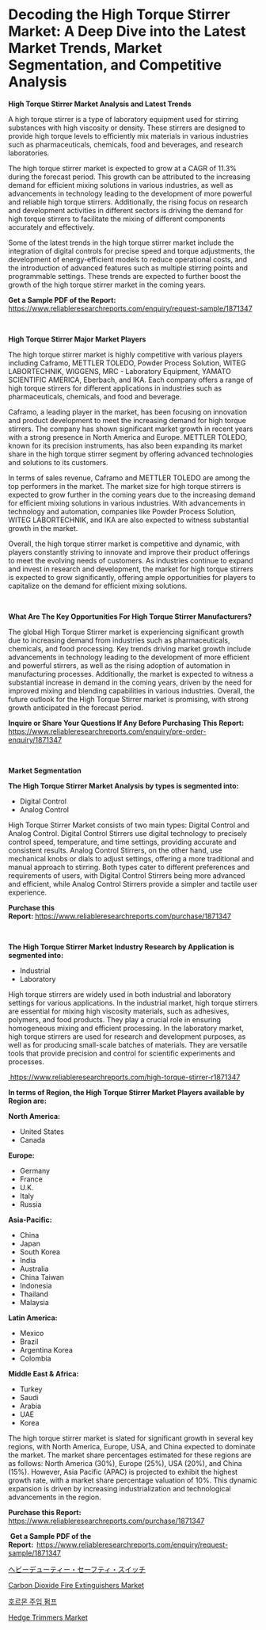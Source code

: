 <p><h1>Decoding the High Torque Stirrer Market: A Deep Dive into the Latest Market Trends, Market Segmentation, and Competitive Analysis</h1></p><p><strong>High Torque Stirrer Market Analysis and Latest Trends</strong></p>
<p><p>A high torque stirrer is a type of laboratory equipment used for stirring substances with high viscosity or density. These stirrers are designed to provide high torque levels to efficiently mix materials in various industries such as pharmaceuticals, chemicals, food and beverages, and research laboratories.</p><p>The high torque stirrer market is expected to grow at a CAGR of 11.3% during the forecast period. This growth can be attributed to the increasing demand for efficient mixing solutions in various industries, as well as advancements in technology leading to the development of more powerful and reliable high torque stirrers. Additionally, the rising focus on research and development activities in different sectors is driving the demand for high torque stirrers to facilitate the mixing of different components accurately and effectively.</p><p>Some of the latest trends in the high torque stirrer market include the integration of digital controls for precise speed and torque adjustments, the development of energy-efficient models to reduce operational costs, and the introduction of advanced features such as multiple stirring points and programmable settings. These trends are expected to further boost the growth of the high torque stirrer market in the coming years.</p></p>
<p><strong>Get a Sample PDF of the Report:&nbsp;</strong> <a href="https://www.reliableresearchreports.com/enquiry/request-sample/1871347">https://www.reliableresearchreports.com/enquiry/request-sample/1871347</a></p>
<p>&nbsp;</p>
<p><strong>High Torque Stirrer Major Market Players</strong></p>
<p><p>The high torque stirrer market is highly competitive with various players including Caframo, METTLER TOLEDO, Powder Process Solution, WITEG LABORTECHNIK, WIGGENS, MRC - Laboratory Equipment, YAMATO SCIENTIFIC AMERICA, Eberbach, and IKA. Each company offers a range of high torque stirrers for different applications in industries such as pharmaceuticals, chemicals, and food and beverage.</p><p>Caframo, a leading player in the market, has been focusing on innovation and product development to meet the increasing demand for high torque stirrers. The company has shown significant market growth in recent years with a strong presence in North America and Europe. METTLER TOLEDO, known for its precision instruments, has also been expanding its market share in the high torque stirrer segment by offering advanced technologies and solutions to its customers.</p><p>In terms of sales revenue, Caframo and METTLER TOLEDO are among the top performers in the market. The market size for high torque stirrers is expected to grow further in the coming years due to the increasing demand for efficient mixing solutions in various industries. With advancements in technology and automation, companies like Powder Process Solution, WITEG LABORTECHNIK, and IKA are also expected to witness substantial growth in the market.</p><p>Overall, the high torque stirrer market is competitive and dynamic, with players constantly striving to innovate and improve their product offerings to meet the evolving needs of customers. As industries continue to expand and invest in research and development, the market for high torque stirrers is expected to grow significantly, offering ample opportunities for players to capitalize on the demand for efficient mixing solutions.</p></p>
<p>&nbsp;</p>
<p><strong>What Are The Key Opportunities For High Torque Stirrer Manufacturers?</strong></p>
<p><p>The global High Torque Stirrer market is experiencing significant growth due to increasing demand from industries such as pharmaceuticals, chemicals, and food processing. Key trends driving market growth include advancements in technology leading to the development of more efficient and powerful stirrers, as well as the rising adoption of automation in manufacturing processes. Additionally, the market is expected to witness a substantial increase in demand in the coming years, driven by the need for improved mixing and blending capabilities in various industries. Overall, the future outlook for the High Torque Stirrer market is promising, with strong growth anticipated in the forecast period.</p></p>
<p><strong>Inquire or Share Your Questions If Any Before Purchasing This Report:</strong> <a href="https://www.reliableresearchreports.com/enquiry/pre-order-enquiry/1871347">https://www.reliableresearchreports.com/enquiry/pre-order-enquiry/1871347</a></p>
<p>&nbsp;</p>
<p><strong>Market Segmentation</strong></p>
<p><strong>The High Torque Stirrer Market Analysis by types is segmented into:</strong></p>
<p><ul><li>Digital Control</li><li>Analog Control</li></ul></p>
<p><p>High Torque Stirrer Market consists of two main types: Digital Control and Analog Control. Digital Control Stirrers use digital technology to precisely control speed, temperature, and time settings, providing accurate and consistent results. Analog Control Stirrers, on the other hand, use mechanical knobs or dials to adjust settings, offering a more traditional and manual approach to stirring. Both types cater to different preferences and requirements of users, with Digital Control Stirrers being more advanced and efficient, while Analog Control Stirrers provide a simpler and tactile user experience.</p></p>
<p><strong>Purchase this Report:&nbsp;</strong><a href="https://www.reliableresearchreports.com/purchase/1871347">https://www.reliableresearchreports.com/purchase/1871347</a></p>
<p>&nbsp;</p>
<p><strong>The High Torque Stirrer Market Industry Research by Application is segmented into:</strong></p>
<p><ul><li>Industrial</li><li>Laboratory</li></ul></p>
<p><p>High torque stirrers are widely used in both industrial and laboratory settings for various applications. In the industrial market, high torque stirrers are essential for mixing high viscosity materials, such as adhesives, polymers, and food products. They play a crucial role in ensuring homogeneous mixing and efficient processing. In the laboratory market, high torque stirrers are used for research and development purposes, as well as for producing small-scale batches of materials. They are versatile tools that provide precision and control for scientific experiments and processes.</p></p>
<p><a href="https://www.reliableresearchreports.com/high-torque-stirrer-r1871347">&nbsp;https://www.reliableresearchreports.com/high-torque-stirrer-r1871347</a></p>
<p><strong>In terms of Region, the High Torque Stirrer Market Players available by Region are:</strong></p>
<p>
    <p> <strong> North America: </strong>
        <ul>
            <li>United States</li>
            <li>Canada</li>
        </ul>
        </p> 
    <p> <strong> Europe: </strong>
        <ul>
            <li>Germany</li>
            <li>France</li>
            <li>U.K.</li>
            <li>Italy</li>
            <li>Russia</li>
        </ul>
        </p> 
    <p> <strong> Asia-Pacific: </strong>
        <ul>
            <li>China</li>
            <li>Japan</li>
            <li>South Korea</li>
            <li>India</li>
            <li>Australia</li>
            <li>China Taiwan</li>
            <li>Indonesia</li>
            <li>Thailand</li>
            <li>Malaysia</li>
        </ul>
        </p> 
    <p> <strong> Latin America: </strong>
        <ul>
            <li>Mexico</li>
            <li>Brazil</li>
            <li>Argentina Korea</li>
            <li>Colombia</li>
        </ul>
        </p> 
    <p> <strong> Middle East & Africa: </strong>
        <ul>
            <li>Turkey</li>
            <li>Saudi</li>
            <li>Arabia</li>
            <li>UAE</li>
            <li>Korea</li>
        </ul>
    </p>
    </p>
<p><p>The high torque stirrer market is slated for significant growth in several key regions, with North America, Europe, USA, and China expected to dominate the market. The market share percentages estimated for these regions are as follows: North America (30%), Europe (25%), USA (20%), and China (15%). However, Asia Pacific (APAC) is projected to exhibit the highest growth rate, with a market share percentage valuation of 10%. This dynamic expansion is driven by increasing industrialization and technological advancements in the region.</p></p>
<p><strong>Purchase this Report: </strong><a href="https://www.reliableresearchreports.com/purchase/1871347">https://www.reliableresearchreports.com/purchase/1871347</a></p>
<p>&nbsp;<strong>Get a Sample PDF of the Report:&nbsp;&nbsp;</strong><a href="https://www.reliableresearchreports.com/enquiry/request-sample/1871347">https://www.reliableresearchreports.com/enquiry/request-sample/1871347</a></p>
<p><strong></strong></p>
<p><p><a href="https://github.com/JoanaNitzsche/Market-Research-Report-List-1/blob/main/6399619164422.md">ヘビーデューティー・セーフティ・スイッチ</a></p><p><a href="https://github.com/Paul14Anderson63/Market-Research-Report-List-4/blob/main/carbon-dioxide-fire-extinguishers-market.md">Carbon Dioxide Fire Extinguishers Market</a></p><p><a href="https://github.com/ahmadrevanz10/Market-Research-Report-List-1/blob/main/7970860177390.md">호르몬 주입 펌프</a></p><p><a href="https://github.com/mabutironaldo/Market-Research-Report-List-5/blob/main/hedge-trimmers-market.md">Hedge Trimmers Market</a></p></p>